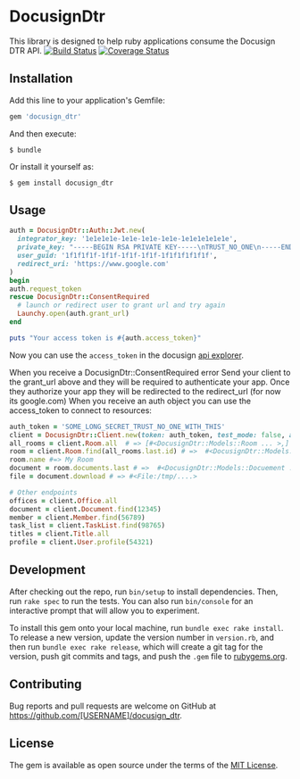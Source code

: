# DocusignDtr
This library is designed to help ruby applications consume the Docusign DTR API.
[![Build Status](https://travis-ci.org/Loft47/docusign_dtr.svg?branch=master)](https://travis-ci.org/Loft47/docusign_dtr)
[![Coverage Status](https://coveralls.io/repos/github/Loft47/docusign_dtr/badge.svg?branch=master)](https://coveralls.io/github/Loft47/docusign_dtr?branch=master)

## Installation

Add this line to your application's Gemfile:

```ruby
gem 'docusign_dtr'
```

And then execute:

    $ bundle

Or install it yourself as:

    $ gem install docusign_dtr

## Usage

```ruby
auth = DocusignDtr::Auth::Jwt.new(
  integrator_key: '1e1e1e1e-1e1e-1e1e-1e1e-1e1e1e1e1e1e',
  private_key: "-----BEGIN RSA PRIVATE KEY-----\nTRUST_NO_ONE\n-----END RSA PRIVATE KEY-----",
  user_guid: '1f1f1f1f-1f1f-1f1f-1f1f-1f1f1f1f1f1f',
  redirect_uri: 'https://www.google.com'
)
begin
auth.request_token
rescue DocusignDtr::ConsentRequired
  # launch or redirect user to grant url and try again
  Launchy.open(auth.grant_url)
end

puts "Your access token is #{auth.access_token}"
```
Now you can use the ```access_token``` in the docusign [api explorer](https://demo.rooms.docusign.com/restapi/swashbuckle/ui/index).

When you receive a DocusignDtr::ConsentRequired error Send your client to the grant_url above and they will be required to authenticate your app. Once they authorize your app they will be redirected to the redirect_url  (for now its google.com)
When you receive an auth object you can use the access_token to connect to resources:

```ruby
auth_token = 'SOME_LONG_SECRET_TRUST_NO_ONE_WITH_THIS'
client = DocusignDtr::Client.new(token: auth_token, test_mode: false, application: 'myapplication.com')
all_rooms = client.Room.all  # => [#<DocusignDtr::Models::Room ... >,]
room = client.Room.find(all_rooms.last.id) # =>  #<DocusignDtr::Models::Room ... >
room.name #=> My Room
document = room.documents.last # =>  #<DocusignDtr::Models::Docuement ... >
file = document.download # => #<File:/tmp/....>

# Other endpoints
offices = client.Office.all
document = client.Document.find(12345)
member = client.Member.find(56789)
task_list = client.TaskList.find(98765)
titles = client.Title.all
profile = client.User.profile(54321)
```

## Development

After checking out the repo, run `bin/setup` to install dependencies. Then, run `rake spec` to run the tests. You can also run `bin/console` for an interactive prompt that will allow you to experiment.

To install this gem onto your local machine, run `bundle exec rake install`. To release a new version, update the version number in `version.rb`, and then run `bundle exec rake release`, which will create a git tag for the version, push git commits and tags, and push the `.gem` file to [rubygems.org](https://rubygems.org).

## Contributing

Bug reports and pull requests are welcome on GitHub at https://github.com/[USERNAME]/docusign_dtr.

## License

The gem is available as open source under the terms of the [MIT License](http://opensource.org/licenses/MIT).

